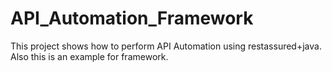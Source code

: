 # API_Automation_Framework
This project shows how to perform API Automation using restassured+java. Also this is an example for framework.
